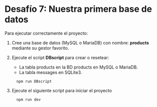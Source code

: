 # Desafío 7: Nuestra primera base de datos

Para ejecutar correctamente el proyecto:

1. Cree una base de datos (MySQL o MariaDB) con nombre: **products** mediante su gestor favorito.

2. Ejecute el script **DBscript** para crear o resetear:

   - La tabla products en la BD products en MySQL o MariaDB.
   - La tabla messages en SQLite3.

   ```
     npm run DBscript
   ```

3. Ejecute el siguiente script para iniciar el proyecto

   ```
     npm run dev
   ```
